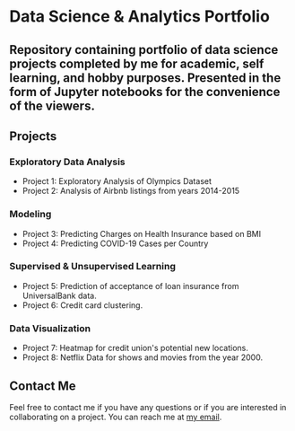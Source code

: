 # Data Science & Analytics Portfolio
## Repository containing portfolio of data science projects completed by me for academic, self learning, and hobby purposes. Presented in the form of Jupyter notebooks for the convenience of the viewers.

## Projects

### Exploratory Data Analysis

- Project 1: Exploratory Analysis of Olympics Dataset
- Project 2: Analysis of Airbnb listings from years 2014-2015

### Modeling

- Project 3: Predicting Charges on Health Insurance based on BMI
- Project 4: Predicting COVID-19 Cases per Country

### Supervised & Unsupervised Learning

- Project 5: Prediction of acceptance of loan insurance from UniversalBank data.
- Project 6: Credit card clustering.

### Data Visualization

- Project 7: Heatmap for credit union's potential new locations.
- Project 8: Netflix Data for shows and movies from the year 2000.

## Contact Me

Feel free to contact me if you have any questions or if you are interested in collaborating on a project. You can reach me at [my email](mailto:alfonso.esqueda.kc@gmail.com).

